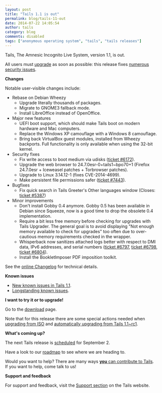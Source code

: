 ```yaml
---
layout: post
title: "Tails 1.1 is out"
permalink: blog/tails-11-out
date: 2014-07-22 14:05:54
author: tails
category: blog
comments: disabled
tags: ["anonymous operating system", "tails", "tails releases"]
---
```


Tails, The Amnesic Incognito Live System, version 1.1, is out.

All users must [upgrade](https://tails.boum.org/doc/first_steps/upgrade/) as soon as possible: this release fixes [numerous security issues](https://tails.boum.org/security/Numerous_security_holes_in_1.0.1/).

**Changes**

Notable user-visible changes include:

-   Rebase on Debian Wheezy
    -   Upgrade literally thousands of packages.
    -   Migrate to GNOME3 fallback mode.
    -   Install LibreOffice instead of OpenOffice.
-   Major new features
    -   UEFI boot support, which should make Tails boot on modern hardware and Mac computers.
    -   Replace the Windows XP camouflage with a Windows 8 camouflage.
    -   Bring back VirtualBox guest modules, installed from Wheezy backports. Full functionality is only available when using the 32-bit kernel.
-   Security fixes
    -   Fix write access to boot medium via udisks ([ticket \#6172](https://labs.riseup.net/code/issues/6172)).
    -   Upgrade the web browser to 24.7.0esr-0+tails1\~bpo70+1 (Firefox 24.7.0esr + Iceweasel patches + Torbrowser patches).
    -   Upgrade to Linux 3.14.12-1 (fixes CVE-2014-4699).
    -   Make persistent file permissions safer ([ticket \#7443](https://labs.riseup.net/code/issues/7443)).
-   Bugfixes
    -   Fix quick search in Tails Greeter's Other languages window (Closes: [ticket \#5387](https://labs.riseup.net/code/issues/5387))
-   Minor improvements
    -   Don't install Gobby 0.4 anymore. Gobby 0.5 has been available in Debian since Squeeze, now is a good time to drop the obsolete 0.4 implementation.
    -   Require a bit less free memory before checking for upgrades with Tails Upgrader. The general goal is to avoid displaying "Not enough memory available to check for upgrades" too often due to over-cautious memory requirements checked in the wrapper.
    -   Whisperback now sanitizes attached logs better with respect to DMI data, IPv6 addresses, and serial numbers ([ticket \#6797](https://labs.riseup.net/code/issues/6797), [ticket \#6798](https://labs.riseup.net/code/issues/6798), [ticket \#6804](https://labs.riseup.net/code/issues/6804)).
    -   Install the BookletImposer PDF imposition toolkit.

See the [online Changelog](https://git-tails.immerda.ch/tails/plain/debian/changelog) for technical details.

**Known issues**

-   [New known issues in Tails 1.1](https://tails.boum.org/news/version_1.1/#index2h1).
-   [Longstanding known issues](https://tails.boum.org/support/known_issues/).

**I want to try it or to upgrade!**

Go to the [download](https://tails.boum.org/download/) page.

Note that for this release there are some special actions needed when [upgrading from ISO](https://tails.boum.org/news/version_1.1/#index5h1) and [automatically upgrading from Tails 1.1\~rc1](https://tails.boum.org/news/version_1.1/#index6h1).

**What's coming up?**

The next Tails release is [scheduled](https://tails.boum.org/contribute/calendar/) for September 2.

Have a look to our [roadmap](https://labs.riseup.net/code/projects/tails/roadmap) to see where we are heading to.

Would you want to help? There are many ways [**you** can contribute to Tails](https://tails.boum.org/contribute/). If you want to help, come talk to us!

**Support and feedback**

For support and feedback, visit the [Support section](https://tails.boum.org/support/) on the Tails website.
